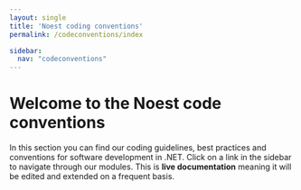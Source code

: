 ```yaml
---
layout: single
title: 'Noest coding conventions'
permalink: /codeconventions/index

sidebar:
  nav: "codeconventions"
---
```


# Welcome to the Noest code conventions

In this section you can find our coding guidelines, best practices and conventions for software development in .NET. Click on a link in the sidebar to navigate through our modules. This is **live documentation** meaning it will be edited and extended on a frequent basis.